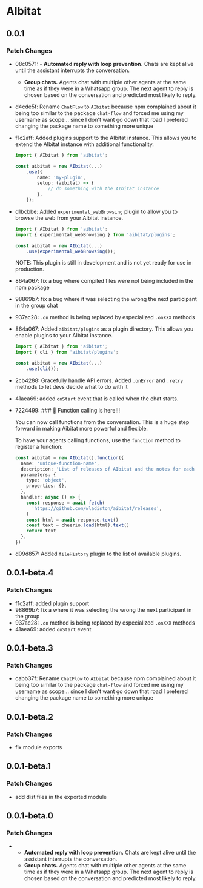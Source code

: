 # AIbitat

## 0.0.1

### Patch Changes

- 08c0571: - **Automated reply with loop prevention.** Chats are kept alive
  until the assistant interrupts the conversation.
  - **Group chats.** Agents chat with multiple other agents at the same time as
    if they were in a Whatsapp group. The next agent to reply is chosen based on
    the conversation and predicted most likely to reply.
- d4cde5f: Rename `ChatFlow` to `AIbitat` because npm complained about it being
  too similar to the package `chat-flow` and forced me using my username as
  scope... since I don't want go down that road I prefered changing the package
  name to something more unique
- f1c2aff: Added plugins support to the AIbitat instance. This allows you to
  extend the AIbitat instance with additional functionality.

  ```ts
  import { AIbitat } from 'aibitat';

  const aibitat = new AIbitat(...)
      .use({
          name: 'my-plugin',
          setup: (aibitat) => {
              // do something with the AIbitat instance
          },
      });
  ```

- d1bcbbe: Added `experimental_webBrowsing` plugin to allow you to browse the
  web from your AIbitat instance.

  ```ts
  import { AIbitat } from 'aibitat';
  import { experimental_webBrowsing } from 'aibitat/plugins';

  const aibitat = new AIbitat(...)
      .use(experimental_webBrowsing());
  ```

  NOTE: This plugin is still in development and is not yet ready for use in
  production.

- 864a067: fix a bug where compiled files were not being included in the npm
  package
- 98869b7: fix a bug where it was selecting the wrong the next participant in
  the group chat
- 937ac28: `.on` method is being replaced by especialized `.onXXX` methods
- 864a067: Added `aibitat/plugins` as a plugin directory. This allows you enable
  plugins to your AIbitat instance.

  ```ts
  import { AIbitat } from 'aibitat';
  import { cli } from 'aibitat/plugins';

  const aibitat = new AIbitat(...)
      .use(cli());
  ```

- 2cb4288: Gracefully handle API errors. Added `.onError` and `.retry` methods
  to let devs decide what to do with it
- 41aea69: added `onStart` event that is called when the chat starts.
- 7224499: ### 🎉 Function calling is here!!!

  You can now call functions from the conversation. This is a huge step forward
  in making Aibitat more powerful and flexible.

  To have your agents calling functions, use the `function` method to register a
  function:

  ```ts
  const aibitat = new AIbitat().function({
    name: 'unique-function-name',
    description: 'List of releases of AIbitat and the notes for each release.',
    parameters: {
      type: 'object',
      properties: {},
    },
    handler: async () => {
      const response = await fetch(
        'https://github.com/wladiston/aibitat/releases',
      )
      const html = await response.text()
      const text = cheerio.load(html).text()
      return text
    },
  })
  ```

- d09d857: Added `fileHistory` plugin to the list of available plugins.

## 0.0.1-beta.4

### Patch Changes

- f1c2aff: added plugin support
- 98869b7: fix a where it was selecting the wrong the next participant in the
  group
- 937ac28: `.on` method is being replaced by especialized `.onXXX` methods
- 41aea69: added `onStart` event

## 0.0.1-beta.3

### Patch Changes

- cabb37f: Rename `ChatFlow` to `AIbitat` because npm complained about it being
  too similar to the package `chat-flow` and forced me using my username as
  scope... since I don't want go down that road I prefered changing the package
  name to something more unique

## 0.0.1-beta.2

### Patch Changes

- fix module exports

## 0.0.1-beta.1

### Patch Changes

- add dist files in the exported module

## 0.0.1-beta.0

### Patch Changes

- - **Automated reply with loop prevention.** Chats are kept alive until the
    assistant interrupts the conversation.
  - **Group chats.** Agents chat with multiple other agents at the same time as
    if they were in a Whatsapp group. The next agent to reply is chosen based on
    the conversation and predicted most likely to reply.
